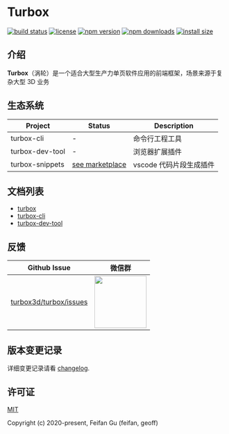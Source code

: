 # Turbox

[![build status](https://img.shields.io/travis/com/turbox3d/turbox/master.svg?style=flat-square)](https://travis-ci.com/github/turbox3d/turbox)
[![license](https://img.shields.io/github/license/turbox3d/turbox?style=flat-square)](https://travis-ci.com/github/turbox3d/turbox)
[![npm version](https://img.shields.io/npm/v/@turbox3d/turbox3d?style=flat-square)](https://www.npmjs.com/package/@turbox3d/turbox3d)
[![npm downloads](https://img.shields.io/npm/dm/@turbox3d/turbox3d?style=flat-square)](https://www.npmjs.com/package/@turbox3d/turbox3d)
[![install size](https://img.shields.io/bundlephobia/minzip/@turbox3d/turbox3d?style=flat-square)](https://www.npmjs.com/package/@turbox3d/turbox3d)

## 介绍
**Turbox**（涡轮）是一个适合大型生产力单页软件应用的前端框架，场景来源于复杂大型 3D 业务

## 生态系统
| Project | Status | Description |
|---------|--------|-------------|
| turbox-cli      | - | 命令行工程工具 |
| turbox-dev-tool      | - | 浏览器扩展插件 |
| turbox-snippets  | [see marketplace](https://marketplace.visualstudio.com/items?itemName=feifan-gff.turbox-snippets) | vscode 代码片段生成插件 |

## 文档列表
* <a href="https://turbox3d.github.io/turbox/#/zh-cn/turbox" target="_blank">turbox</a>
* <a href="https://turbox3d.github.io/turbox/#/zh-cn/cli" target="_blank">turbox-cli</a>
* <a href="https://turbox3d.github.io/turbox/#/zh-cn/dev-tool" target="_blank">turbox-dev-tool</a>

## 反馈
| Github Issue | 微信群 |
| --- | --- |
| [turbox3d/turbox/issues](https://github.com/turbox3d/turbox/issues) | <img src="https://img.alicdn.com/tfs/TB1jrwCEQY2gK0jSZFgXXc5OFXa-670-614.png" width="120" /> |

## 版本变更记录
详细变更记录请看 [changelog](CHANGELOG.md).

## 许可证
[MIT](http://opensource.org/licenses/MIT)

Copyright (c) 2020-present, Feifan Gu (feifan, geoff)
